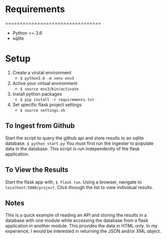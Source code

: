 # Requirements
=================================
* Python >= 3.6 
* sqlite

# Setup
1. Create a virutal environment
   * `$ python3.6 -m venv env3`
2.  Active your virtual environment
    * `$ source env3/bin/activate`
3.  Install python packages
    * `$ pip install -r requirements.txt`
4. Set specific flask project settings
    * `$ source settings.sh`

## To Ingest from Github
Start the script to query the github api and store results to an sqlite database.
`$ python start.py`
You must first run the ingester to populate data in the database.  This script is run independently of the flask application.

## To View the Results
Start the flask app with, `$ flask run`.  Using a browser, navigate to `localhost:5000/project`.  Click through the list to view individual results.

## Notes
This is a quick example of reading an API and storing the results in a database with one module while accessing the database from a flask application in another module.  This provides the data in HTML only.  In my experience, I would be interested in returning the JSON and/or XML object.
